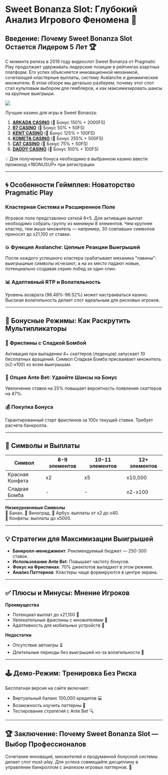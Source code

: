 # Sweet Bonanza Slot: Глубокий Анализ Игрового Феномена 🎰

## Введение: Почему Sweet Bonanza Slot Остается Лидером 5 Лет 🏆
С момента релиза в 2019 году видеослот Sweet Bonanza от Pragmatic Play продолжает удерживать лидерские позиции в рейтингах азартных платформ. Его успех объясняется инновационной механикой, сочетающей кластерные выплаты, систему Avalanche и динамические множители. В этом обзоре мы детально разберем, почему этот слот стал культовым выбором для гемблеров, и как максимизировать шансы на крупные выигрыши.

[![](https://i.ibb.co/ZzLZ50qX/sweet-bonanza-tile.jpg)](https://clck.ru/3Hr27o)

Лучшие казино для игры в Sweet Bonanza:

1. **[ARKADA CASINO](https://clck.ru/3Hr27o "ARKADA CASINO")** (🎁 Бонус 150% + 2000FS)
2. **[R7 CASINO](https://clck.ru/3HsT58 "R7 CASINO")** (🎁 Бонус 50% + 50FS)
3. **[KENT CASINO](https://clck.ru/3MmjWQ "KENT CASINO")** (🎁 Бонус 125% + 100FS)
4. **[KOMETA CASINO](https://clck.ru/3JHf2X "KOMETA CASINO")** (🎁 Бонус 255% + 500FS)
5. **[CAT CASINO](https://clck.ru/3HsTGi "CAT CASINO")** (🎁 Бонус 75% + 50FS)
6. **[DADDY CASINO](https://clck.ru/3HsTSj "DADDY CASINO")** (🎁 Бонус 100% + 100FS)

💡 Для получения бонуса необходимо в выбранном казино ввести промокод «1BONUSUP» при регистрации.

---

## 🌀 Особенности Геймплея: Новаторство Pragmatic Play

### Кластерная Система и Расширенное Поле
Игровое поле представлено сеткой 6×5. Для активации выплат необходимо собрать группу из минимум 8 элементов. Чем крупнее кластер, тем выше множитель — например, 30 совпавших символов приносят до х21,100 от ставки.

### 💥 Функция Avalanche: Цепные Реакции Выигрышей
После каждого успешного кластера срабатывает механика "лавины": выигрышные символы исчезают, а на их место падают новые, потенциально создавая серию побед за один спин.

### 📊 Адаптивный RTP и Волатильность
Уровень возврата (96.48%-96.52%) может настраиваться казино. Высокая волатильность делает слот идеальным для рисковых игроков.

---

## 🎁 Бонусные Режимы: Как Раскрутить Мультипликаторы

### 🍬 Фриспины с Сладкой Бомбой
Активация при выпадении 4+ скаттеров (леденцов) запускает 10 бесплатных вращений. Символ Сладкая Бомба присваивает множитель (х2-х100) ко всем выигрышам.

### 🔄 Опция Ante Bet: Удвойте Шансы на Бонус
Увеличение ставки на 25% повышает вероятность появления скаттеров на 47%.

### 💰 Покупка Бонуса
Гарантированный старт фриспинов за 100х текущей ставки. Требует расчета банкролла.

---

## 🍌 Символы и Выплаты

| Символ          | 8-9 элементов | 10-11 элементов | 12+ элементов  |
|-----------------|---------------|-----------------|----------------|
| Красная Конфета | x2            | x5              | x10,000        |
| Сладкая Бомба   | -             | -               | x2-x100        |

**Низкоуровневые Символы**  
🍌 Банан, 🍇 Виноград, 🍉 Арбуз: выплаты от х2 до х40.  
🍬 Конфеты: выплаты до х5000.

---

## 💡 Стратегии для Максимизации Выигрышей
- **Банкролл-менеджмент**: Рекомендуемый бюджет — 250-300 ставок.
- **Использование Ante Bet**: Повышает частоту бонусов.
- **Фокус на Фриспинах**: 70% джекпотов выпадают в этом режиме.
- **Анализ Паттернов**: Кластеры чаще формируются в центре экрана.

---

## ✅ Плюсы и Минусы: Мнение Игроков
**Преимущества**  
- Потенциал выплат до х21,100 🚀  
- Увлекательные фриспины с множителями 🎉  
- Адаптивность для мобильных устройств 📱  

**Недостатки**  
- Отсутствие автоигры ⏳  
- Длительные периоды без выигрышей из-за волатильности 💸

---

## 🕹️ Демо-Режим: Тренировка Без Риска
Бесплатная версия на сайте включает:  
- Виртуальный баланс 100,000 кредитов 💻  
- Возможность изучить паттерны 🧩  
- Тестирование стратегий с Ante Bet 🔍

---

## 🏆 Заключение: Почему Sweet Bonanza Slot — Выбор Профессионалов
Сочетание инноваций, множителей и продуманной бонусной системы делает слот must-play. Для успеха совмещайте дисциплину в управлении банкроллом с анализом игровых паттернов. 🎯
